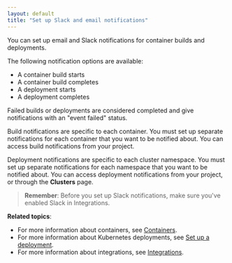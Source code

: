 ```yaml
---
layout: default
title: "Set up Slack and email notifications"
---
```


You can set up email and Slack notifications for container builds and deployments. 

The following notification options are available:
* A container build starts
* A container build completes
* A deployment starts
* A deployment completes 

Failed builds or deployments are considered completed and give notifications with an "event failed" status.

Build notifications are specific to each container. You must set up separate notifications for each container that you want to be notified about. You can access build notifications from your project. 

Deployment notifications are specific to each cluster namespace. You must set up separate notifications for each namespace that you want to be notified about. You can access deployment notifications from your project, or through the **Clusters** page. 

> **Remember**: Before you set up Slack notifications, make sure you've enabled Slack in Integrations. 

**Related topics**:
* For more information about containers, see [Containers](./container.md).
* For more information about Kubernetes deployments, see [Set up a deployment](./deployment-set-up.md).
* For more information about integrations, see [Integrations](./integrate.md).